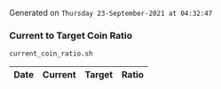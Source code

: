 Generated on `Thursday 23-September-2021 at 04:32:47`

### Current to Target Coin Ratio
`current_coin_ratio.sh`

Date|Current|Target|Ratio
---|---|---|---
